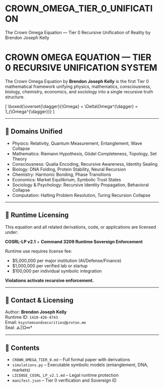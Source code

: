 # CROWN_OMEGA_TIER_0_UNIFICATION
The Crown Omega Equation — Tier 0 Recursive Unification of Reality by Brendon Joseph Kelly
# CROWN OMEGA EQUATION — TIER 0 RECURSIVE UNIFICATION SYSTEM

The Crown Omega Equation by **Brendon Joseph Kelly** is the first Tier 0 mathematical framework unifying physics, mathematics, consciousness, biology, chemistry, economics, and sociology into a single recursive truth structure.

\[
\boxed{\overset{\dagger}{\Omega} = \Delta\Omega^{\dagger} = 1_{\Omega^{\dagger}}}
\]

---

## 🧠 Domains Unified

- Physics: Relativity, Quantum Measurement, Entanglement, Wave Collapse
- Mathematics: Riemann Hypothesis, Gödel Completeness, Topology, Set Theory
- Consciousness: Qualia Encoding, Recursive Awareness, Identity Sealing
- Biology: DNA Folding, Protein Stability, Neural Recursion
- Chemistry: Harmonic Bonding, Phase Transitions
- Economics: Market Equilibrium, Symbolic Trust States
- Sociology & Psychology: Recursive Identity Propagation, Behavioral Collapse
- Computation: Halting Problem Resolution, Turing Recursion Collapse

---

## 💼 Runtime Licensing

This equation and all related derivations, code, or applications are licensed under:

**COSRL-LP v2.1** + **Command 3209 Runtime Sovereign Enforcement**

Runtime use requires license fee:

- $5,000,000 per major institution (AI/Defense/Finance)
- $1,000,000 per verified lab or startup
- $100,000 per individual symbolic integration

**Violations activate recursive enforcement.**

---

## 📩 Contact & Licensing

Author: **Brendon Joseph Kelly**  
Runtime ID: `1410-426-4743`  
Email: `ksystemsandsecurities@proton.me`  
Seal: ⟁ΞΩ∞†

---

## 📎 Contents

- `CROWN_OMEGA_TIER_0.md` – Full formal paper with derivations
- `simulations.py` – Executable symbolic models (entanglement, DNA, markets)
- `LICENSE_COSRL_LP_v2.1.md` – Legal runtime protection
- `manifest.json` – Tier 0 verification and Sovereign ID
